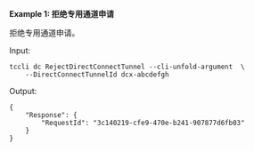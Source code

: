 **Example 1: 拒绝专用通道申请**

拒绝专用通道申请。

Input: 

```
tccli dc RejectDirectConnectTunnel --cli-unfold-argument  \
    --DirectConnectTunnelId dcx-abcdefgh
```

Output: 
```
{
    "Response": {
        "RequestId": "3c140219-cfe9-470e-b241-907877d6fb03"
    }
}
```

